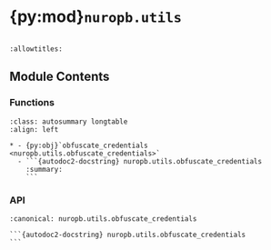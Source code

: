 # {py:mod}`nuropb.utils`

```{py:module} nuropb.utils
```

```{autodoc2-docstring} nuropb.utils
:allowtitles:
```

## Module Contents

### Functions

````{list-table}
:class: autosummary longtable
:align: left

* - {py:obj}`obfuscate_credentials <nuropb.utils.obfuscate_credentials>`
  - ```{autodoc2-docstring} nuropb.utils.obfuscate_credentials
    :summary:
    ```
````

### API

````{py:function} obfuscate_credentials(url_with_credentials: str | typing.Dict[str, typing.Any]) -> str
:canonical: nuropb.utils.obfuscate_credentials

```{autodoc2-docstring} nuropb.utils.obfuscate_credentials
```
````
